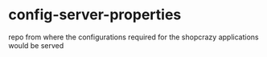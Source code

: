 # config-server-properties
repo from where the configurations required for the shopcrazy applications would be served 
